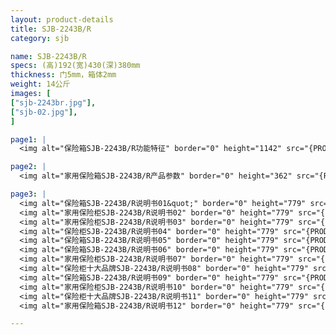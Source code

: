 ```yaml
---
layout: product-details
title: SJB-2243B/R
category: sjb

name: SJB-2243B/R
specs: (高)192(宽)430(深)380mm
thickness: 门5mm，箱体2mm
weight: 14公斤
images: [
["sjb-2243br.jpg"],
["sjb-02.jpg"],
]

page1: |
  <img alt="保险箱SJB-2243B/R功能特征" border="0" height="1142" src="{PRODUCT_IMAGES}products/sjb-gn.jpg" width="538" />

page2: |
  <img alt="家用保险箱SJB-2243B/R产品参数" border="0" height="362" src="{PRODUCT_IMAGES}products/sjb-cpcs.jpg" width="538" />

page3: |
  <img alt="保险箱SJB-2243B/R说明书01&quot;" border="0" height="779" src="{PRODUCT_IMAGES}products/sjb-sm01.jpg" width="528" /><br />
  <img alt="家用保险柜SJB-2243B/R说明书02" border="0" height="779" src="{PRODUCT_IMAGES}products/sjb-sm02.jpg" width="528" /><br />
  <img alt="家用保险柜SJB-2243B/R说明书03" border="0" height="779" src="{PRODUCT_IMAGES}products/sjb-sm03.jpg" width="528" /><br />
  <img alt="保险柜SJB-2243B/R说明书04" border="0" height="779" src="{PRODUCT_IMAGES}products/sjb-sm04.jpg" width="528" /><br />
  <img alt="保险箱SJB-2243B/R说明书05" border="0" height="779" src="{PRODUCT_IMAGES}products/sjb-sm05.jpg" width="528" /><br />
  <img alt="保险箱SJB-2243B/R说明书06" border="0" height="779" src="{PRODUCT_IMAGES}products/sjb-sm06.jpg" width="528" /><br />
  <img alt="家用保险柜SJB-2243B/R说明书07" border="0" height="779" src="{PRODUCT_IMAGES}products/sjb-sm07.jpg" width="528" /><br />
  <img alt="保险柜十大品牌SJB-2243B/R说明书08" border="0" height="779" src="{PRODUCT_IMAGES}products/sjb-sm08.jpg" width="528" /><br />
  <img alt="保险箱SJB-2243B/R说明书09" border="0" height="779" src="{PRODUCT_IMAGES}products/sjb-sm09.jpg" width="528" /><br />
  <img alt="家用保险柜SJB-2243B/R说明书10" border="0" height="779" src="{PRODUCT_IMAGES}products/sjb-sm10.jpg" width="528" /><br />
  <img alt="保险柜十大品牌SJB-2243B/R说明书11" border="0" height="779" src="{PRODUCT_IMAGES}products/sjb-sm11.jpg" width="528" /><br />
  <img alt="家用保险箱SJB-2243B/R说明书12" border="0" height="779" src="{PRODUCT_IMAGES}products/sjb-sm12.jpg" width="528" />

---
```

